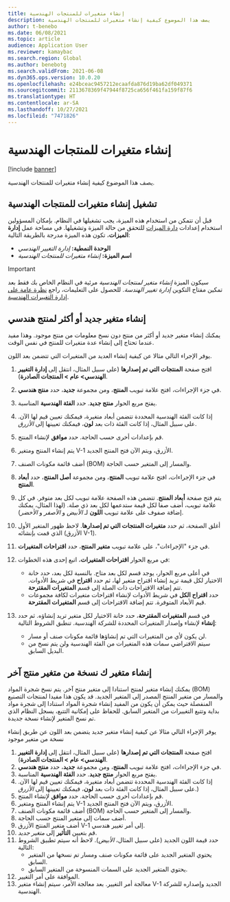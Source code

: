 ```yaml
---
title: إنشاء متغيرات للمنتجات الهندسية
description: يصف هذا الموضوع كيفية إنشاء متغيرات للمنتجات الهندسية
author: t-benebo
ms.date: 06/08/2021
ms.topic: article
audience: Application User
ms.reviewer: kamaybac
ms.search.region: Global
ms.author: benebotg
ms.search.validFrom: 2021-06-08
ms.dyn365.ops.version: 10.0.20
ms.openlocfilehash: e24bceac9457212ecaafda876d19ba62df049371
ms.sourcegitcommit: 2113678369f47944f8725ca656f461fa159f87f6
ms.translationtype: HT
ms.contentlocale: ar-SA
ms.lasthandoff: 10/27/2021
ms.locfileid: "7471826"
---
```

# <a name="generate-variants-for-engineering-products"></a>إنشاء متغيرات للمنتجات الهندسية

[!include [banner](../includes/banner.md)]

يصف هذا الموضوع كيفية إنشاء متغيرات للمنتجات الهندسية.

## <a name="turn-on-variant-generation-for-engineering-products"></a>تشغيل إنشاء متغيرات للمنتجات الهندسية

قبل أن تتمكن من استخدام هذه الميزة، يجب تشغيلها في النظام. بإمكان المسؤولين استخدام إعدادات [دارة الميزات](../../fin-ops-core/fin-ops/get-started/feature-management/feature-management-overview.md) للتحقق من حالة الميزة وتشغيلها. في مساحة عمل **إدارة الميزات**، تكون هذه الميزة مدرجة بالطريقة التالية:

- **الوحدة النمطية:** *إدارة التغيير الهندسي*
- **اسم الميزة:** *إنشاء متغيرات للمنتجات الهندسية*

> [!IMPORTANT]
> سيكون الميزة *إنشاء متغير لمنتجات الهندسية* مرئية في النظام الخاص بك فقط بعد تمكين مفتاح التكوين *إدارة تغيير الهندسة*. للحصول على التعليمات، راجع [نظرة عامة على إدارة التغييرات الهندسية](product-engineering-overview.md).

## <a name="generate-one-or-more-new-variants-of-an-engineering-product"></a>إنشاء متغير جديد أو أكثر لمنتج هندسي

يمكنك إنشاء متغير جديد أو أكثر من منتج دون نسخ معلومات من منتج موجود. وهذا مفيد عندما تحتاج إلى إنشاء عدة متغيرات للمنتج في نفس الوقت.

يوفر الإجراء التالي مثالا عن كيفية إنشاء العديد من المتغيرات التي تتضمن بعد اللون.

1. افتح صفحة **المنتجات التي تم إصدارها** (على سبيل المثال، انتقل إلى **إدارة التغيير الهندسي\> عام \> المنتجات الصادرة**).
1. في جزء الإجراءات، افتح علامة تبويب **المنتج**، ومن مجموعة **جديد‬**، حدد **منتج هندسي**.
1. يفتح مربع الحوار **منتج جديد**. حدد **الفئة الهندسية** المناسبة.
1. إذا كانت الفئة الهندسية المحددة تتضمن أبعاد متغيرة، فيمكنك تعيين قيم لها الآن. على سبيل المثال، إذا كانت الفئة ذات بعد **لون**، فيمكنك تعيينها إلى *الأزرق*.
1. قم بإعدادات أخرى حسب الحاجة. حدد **موافق** لإنشاء المنتج.
1. يتم إنشاء المنتج ومتغير V-1 الأزرق، ويتم الآن فتح المنتج الجديد.
1. أضف قائمة مكونات الصنف (BOM) والمسار إلى المتغير حسب الحاجة.
1. في جزء الإجراءات، افتح علامة تبويب **المنتج**، ومن مجموعة **أصل المنتج‬**، حدد **أبعاد المنتج**.
1. يتم فتح صفحة **أبعاد المنتج**. تتضمن هذه الصفحة علامة تبويب لكل بعد متوفر. في كل علامة تبويب، أضف صفا لكل قيمة ستدعمها لكل بعد ذي صلة. (لهذا المثال، يمكنك إضافة صفوف على علامة تبويب **اللون** لـ *الأبيض* و *الأصفر* و *الأخضر*).
1. أغلق الصفحة، ثم حدد **متغيرات المنتجات التي تم إصدارها**. لاحظ ظهور المتغير الأول الذي قمت بإنشائه (الأزرق V-1).
1. في جزء "الإجراءات"، على علامة تبويب **متغير المنتج**، حدد **اقتراحات المتغيرات**.
1. في مربع الحوار **اقتراحات المتغيرات**، اتبع إحدى هذه الخطوات:

    - في أعلى مربع الحوار، يوجد قسم لكل بعد متاح. بالنسبة لكل بعد، حدد خانة الاختيار لكل قيمة تريد إنشاء اقتراح متغير لها، ثم حدد **اقتراح** في شريط الأدوات. تتم إضافة الاقتراحات ذات الصلة إلى قسم **المتغيرات المقترحة**.
    - حدد **اقتراح الكل** في شريط الأدوات لإنشاء اقتراحات متغيرات لكافة مجموعات قيم الأبعاد المتوفرة. تتم إضافة الاقتراحات إلى قسم **المتغيرات المقترحة**.

1. في قسم **المتغيرات المقترحة**، حدد خانة الاختيار لكل متغير تريد إنشاؤه. ثم حدد **إنشاء** لإنشاء وإصدار المتغيرات المحددة للشركة الهندسية. تنطبق الشروط التالية:

    - لن يكون لأي من المتغيرات التي تم إنشاؤها قائمة مكونات صنف أو مسار.
    - سيتم الافتراضي سمات هذه المتغيرات من الفئة الهندسية ولن يتم نسخ من البديل السابق.

## <a name="generate-a-variant-as-a-copy-of-another-product-variant"></a>إنشاء متغير ك نسخة من متغير منتج آخر

يمكنك إنشاء متغير لمنتج استنادا إلى متغير منتج آخر. يتم نسخ شجرة المواد (BOM) والمسار من متغير المنتج المصدر إلى المتغير الجديد. قد يكون هذا مفيدا لمنتجات التصنيع المنفصلة حيث يمكن أن يكون من المفيد إنشاء شجرة المواد استنادا إلى شجرة مواد بداية وتتبع التغييرات من المتغير السابق. للحفاظ على إمكانية التتبع، يسجل النظام الذي تم نسخ المتغير لإنشاء نسخة جديدة.

يوفر الإجراء التالي مثالا عن كيفية إنشاء متغير جديد يتضمن بعد اللون عن طريق إنشاء نسخة من متغير موجود

1. افتح صفحة **المنتجات التي تم إصدارها** (على سبيل المثال، انتقل إلى **إدارة التغيير الهندسي\> عام \> المنتجات الصادرة**).
1. في جزء الإجراءات، افتح علامة تبويب **المنتج**، ومن مجموعة **جديد‬**، حدد **منتج هندسي**.
1. يفتح مربع الحوار **منتج جديد**. حدد **الفئة الهندسية** المناسبة.
1. إذا كانت الفئة الهندسية المحددة تتضمن أبعاد متغيرة، فيمكنك تعيين قيم لها الآن. على سبيل المثال، إذا كانت الفئة ذات بعد **لون**، فيمكنك تعيينها إلى *الأزرق*.)
1. قم بإعدادات أخرى حسب الحاجة. حدد **موافق** لإنشاء المنتج.
1. يتم إنشاء المنتج ومتغير V-1 الأزرق، ويتم الآن فتح المنتج الجديد.
1. أضف قائمة مكونات الصنف (BOM) والمسار إلى المتغير حسب الحاجة.
1. أضف سمات إلى متغير المنتج حسب الحاجة.
1. أضف متغير المنتج الأزرق V-1 إلى أمر تغيير هندسي.
1. قم بتعيين **التأثير** إلى *متغير جديد*.
1. حدد قيمة اللون الجديد (على سبيل المثال، *الأبيض*). لاحظ أنه سيتم تطبيق الشروط التالية: 
    - يحتوي المتغير الجديد على قائمة مكونات صنف ومسار تم نسخها من المتغير السابق.
    - يحتوي المتغير الجديد على السمات المنسوخة من المتغير السابق.
1. الموافقة على أمر التغيير.
1. معالجة أمر التغيير. بعد معالجة الأمر، سيتم إنشاء متغير V-1 الجديد وإصداره للشركة الهندسية.
